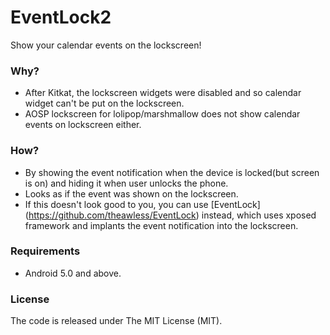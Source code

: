 # EventLock2

Show your calendar events on the lockscreen!

### Why?

* After Kitkat, the lockscreen widgets were disabled and so calendar widget can't be put on the lockscreen.
* AOSP lockscreen for lolipop/marshmallow does not show calendar events on lockscreen either.

### How?

* By showing the event notification when the device is locked(but screen is on) and hiding it when user unlocks the phone.
* Looks as if the event was shown on the lockscreen.
* If this doesn't look good to you, you can use [EventLock] (https://github.com/theawless/EventLock) instead, which uses xposed framework and implants the event notification into the lockscreen.

### Requirements

* Android 5.0 and above.

### License
The code is released under The MIT License (MIT).
